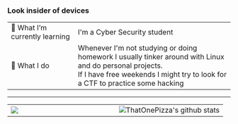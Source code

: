 ### Look insider of devices

<table>
  <tr>
    <td width= "30%">🌱 What I’m currently learning</td>
    <td width= "70%">I'm a Cyber Security student</td>
  </tr>
  <tr>
    <td width= "30%">🔭 What I do</td>
    <td width= "70%">Whenever I'm not studying or doing homework I usually tinker around with Linux and do personal projects.<br/>If I have free weekends I might try to look for a CTF to practice some hacking</td>
  </tr>
</table>

---

<table>
  <tr>
    <td width="50%"> <!-- <img src="https://github-readme-stats.vercel.app/api/top-langs/?username=ThatOnePizza&layout=compact&show_icons=true&include_all_commits=true&count_private=true&hide=TeX&langs_count=10&theme=radical" alt="Top Langs"> --> <img src="https://api.githubtrends.io/user/svg/ThatOnePizza/langs?time_range=one_year&compact=True&theme=dark"> </td>
    <td width= "50%"> <img src="https://github-readme-stats.vercel.app/api?username=ThatOnePizza&hide=stars,prs,issues&count_private=true&show_icons=true&theme=radical" alt="ThatOnePizza's github stats"> </td>
  </tr>
</table>
